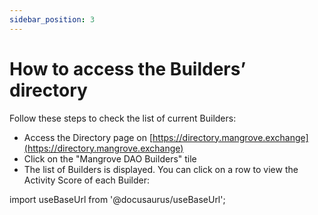 ```yaml
---
sidebar_position: 3
---
```


# How to access the Builders’ directory

Follow these steps to check the list of current Builders:

* Access the Directory page on [https://directory.mangrove.exchange](https://directory.mangrove.exchange)
* Click on the "Mangrove DAO Builders" tile
* The list of Builders is displayed. You can click on a row to view the Activity Score of each Builder:

import useBaseUrl from '@docusaurus/useBaseUrl';

<figure><img src={useBaseUrl('/img/assets/dao-builders-directory.png')} alt="" /><figcaption></figcaption></figure>
